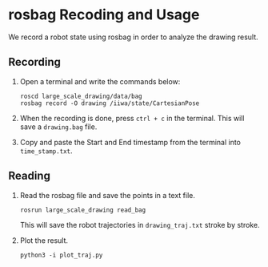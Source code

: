 # rosbag Recoding and Usage

We record a robot state using rosbag in order to analyze the drawing result.

## Recording

1. Open a terminal and write the commands below:
    ```shell
    roscd large_scale_drawing/data/bag
    rosbag record -O drawing /iiwa/state/CartesianPose
    ```

2. When the recording is done, press `ctrl + c` in the terminal. This will save a `drawing.bag` file.


3. Copy and paste the Start and End timestamp from the terminal into `time_stamp.txt`. 

## Reading

1. Read the rosbag file and save the points in a text file.
   ```shell
   rosrun large_scale_drawing read_bag
   ```
   This will save the robot trajectories in `drawing_traj.txt` stroke by stroke. 


2. Plot the result. 
   ```shell
   python3 -i plot_traj.py
   ```
